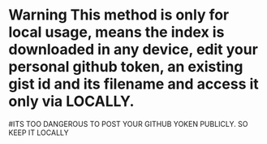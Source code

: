 # Warning This method is only for local usage, means the index is downloaded in any device, edit your personal github token, an existing gist id and its filename and access it only via LOCALLY.
#ITS TOO DANGEROUS  TO POST YOUR GITHUB YOKEN PUBLICLY. SO KEEP IT LOCALLY
